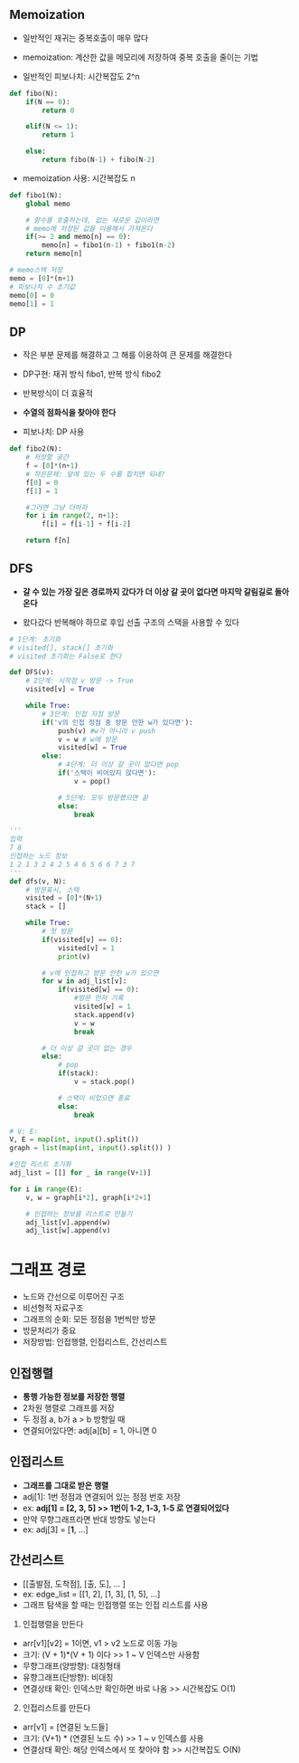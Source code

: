 ## Memoization
- 일반적인 재귀는 중복호출이 매우 많다
- memoization: 계산한 값을 메모리에 저장하여 중복 호출을 줄이는 기법

- 일반적인 피보나치: 시간복잡도 2^n
```py
def fibo(N):
    if(N == 0):
        return 0

    elif(N <= 1):
        return 1

    else:
        return fibo(N-1) + fibo(N-2)
```

- memoization 사용: 시간복잡도 n
```py
def fibo1(N):
    global memo

    # 함수를 호출하는데, 없는 새로운 값이라면
    # memo에 저장된 값을 이용해서 가져온다
    if(>= 2 and memo[n] == 0):
        memo[n] = fibo1(n-1) + fibo1(n-2)
    return memo[n]

# memo스택 저장
memo = [0]*(n+1)
# 피보나치 수 초기값
memo[0] = 0
memo[1] = 1
```

## DP
- 작은 부분 문제를 해결하고 그 해를 이용하여 큰 문제를 해결한다
- DP구현: 재귀 방식 fibo1, 반복 방식 fibo2
- 반복방식이 더 효율적
- **수열의 점화식을 찾아야 한다**

- 피보나치: DP 사용
```py
def fibo2(N):
    # 저장할 공간
    f = [0]*(n+1)
    # 작은문제: 앞에 있는 두 수를 합치면 되네?
    f[0] = 0
    f[1] = 1

    #그러면 그냥 더하자
    for i in range(2, n+1):
        f[i] = f[i-1] + f[i-2]

    return f[n]
```

## DFS
- **갈 수 있는 가장 깊은 경로까지 갔다가 더 이상 갈 곳이 없다면 마지막 갈림길로 돌아온다**

- 왔다갔다 반복해야 하므로 후입 선출 구조의 스택을 사용할 수 있다
```py
# 1단계: 초기화
# visited[], stack[] 초기화
# visited 초기화는 False로 한다

def DFS(v):
    # 2단계: 시작점 v 방문 -> True
    visited[v] = True

    while True:
        # 3단계: 인접 지점 방문
        if('v의 인접 정점 중 방문 안한 w가 있다면'):
            push(v) #w가 아니라 v push
            v = w # w에 방문
            visited[w] = True
        else:
            # 4단계: 더 이상 갈 곳이 없다면 pop
            if('스택이 비어있지 않다면'):
                v = pop()

            # 5단계: 모두 방문했으면 끝
            else:
                break
```

```py
'''
입력
7 8
인접하는 노드 정보
1 2 1 3 2 4 2 5 4 6 5 6 6 7 3 7
'''
def dfs(v, N):
    # 방문표시, 스택
    visited = [0]*(N+1)
    stack = []

    while True:
        # 첫 방문
        if(visited[v] == 0):
            visited[v] = 1
            print(v)

        # v에 인접하고 방문 안한 w가 있으면
        for w in adj_list[v]:
            if(visited[w] == 0):
                #방문 먼저 기록
                visited[w] = 1
                stack.append(v)
                v = w
                break

        # 더 이상 갈 곳이 없는 경우
        else:
            # pop
            if(stack):
                v = stack.pop()

            # 스택이 비었으면 종료
            else:
                break

# V: E:
V, E = map(int, input().split())
graph = list(map(int, input().split()) )

#인접 리스트 초기화
adj_list = [[] for _ in range(V+1)]

for i in range(E):
    v, w = graph[i*2], graph[i*2+1]

    # 인접하는 정보를 리스트로 만들기
    adj_list[v].append(w)
    adj_list[w].append(v)
```

# 그래프 경로
- 노드와 간선으로 이루어진 구조
- 비선형적 자료구조
- 그래프의 순회: 모든 정점을 1번씩만 방문
- 방문처리가 중요
- 저장방법: 인접행렬, 인접리스트, 간선리스트

## 인접행렬
- **통행 가능한 정보를 저장한 행렬**
- 2차원 행렬로 그래프를 저장
- 두 정점 a, b가 a > b 방향일 때
- 연결되어있다면: adj[a][b] = 1, 아니면 0

## 인접리스트
- **그래프를 그대로 받은 행렬**
- adj[1]: 1번 정점과 연결되어 있는 정점 번호 저장
- ex: **adj[1] = [2, 3, 5] >> 1번이 1-2, 1-3, 1-5 로 연결되어있다**
- 만약 무향그래프라면 반대 방향도 넣는다
- ex: adj[3] = [**1**, ...]

## 간선리스트
- [[출발점, 도착점], [출, 도], ... ]
- ex: edge_list = [[1, 2], [1, 3], [1, 5], ...]
- 그래프 탐색을 할 때는 인접행렬 또는 인접 리스트를 사용

1. 인접행렬을 만든다
  - arr[v1][v2] = 1이면, v1 > v2 노드로 이동 가능
  - 크기: (V + 1)*(V + 1) 이다 >> 1 ~ V 인덱스만 사용함
  - 무향그래프(양방향): 대칭형태
  - 유향그래프(단방향): 비대칭
  - 연결상태 확인: 인덱스만 확인하면 바로 나옴 >> 시간복잡도 O(1)

2. 인접리스트를 만든다
  - arr[v1] = [연결된 노드들]
  - 크기: (V+1) * (연결된 노드 수) >> 1 ~ v 인덱스를 사용
  - 연결상태 확인: 해당 인덱스에서 또 찾아야 함 >> 시간복잡도 O(N)